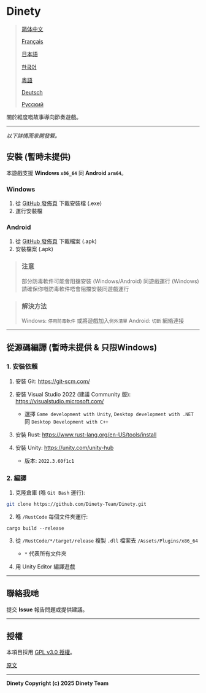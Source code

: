 # Dinety

> [简体中文](./README_zh.md)
>
> [Français](README_fr.md)
>
> [日本語](./README_ja.md)
>
> [한국어](./README_ko.md)
>
> [粵語](./README_yue.md)
>
> [Deutsch](./README_de.md)
>
> [Русский](./README_ru.md)

關於維度嘅故事導向節奏遊戲。

---

*以下詳情而家開發緊。*

## 安裝 (暫時未提供)

本遊戲支援 **Windows `x86_64`** 同 **Android `arm64`**。

### Windows

1. 從 [GitHub 發佈頁](https://github.com/Dinety-Team/Dinety/release) 下載安裝檔 (.exe)
2. 運行安裝檔

### Android

1. 從 [GitHub 發佈頁](https://github.com/Dinety-Team/Dinety/release) 下載檔案 (.apk)
2. 安裝檔案 (.apk)

> ### 注意
> 部分防毒軟件可能會阻擋安裝
> (Windows/Android) 同遊戲運行 (Windows)
> 請確保你嘅防毒軟件唔會阻擋安裝同遊戲運行

> ### 解決方法
> Windows: `停用防毒軟件` 或將遊戲加入`例外清單`
> Android: `切斷` 網絡連接
---
## 從源碼編譯 (暫時未提供 & 只限Windows)

### 1. 安裝依賴

1. 安裝 Git: <https://git-scm.com/>

2. 安裝 Visual Studio 2022 (建議 Community 版): <https://visualstudio.microsoft.com/>
    - 選擇 `Game development with Unity`, `Desktop development with .NET` 同 `Desktop Development with C++`

3. 安裝 Rust: <https://www.rust-lang.org/en-US/tools/install>

4. 安裝 Unity: <https://unity.com/unity-hub>
    - 版本: `2022.3.60f1c1`

### 2. 編譯

1. 克隆倉庫 (喺 `Git Bash` 運行):
```bash
git clone https://github.com/Dinety-Team/Dinety.git
```

2. 喺 `/RustCode` 每個文件夾運行:
```pwsh
cargo build --release
```

3. 從 `/RustCode/*/target/release` 複製 `.dll` 檔案去 `/Assets/Plugins/x86_64`
    - `*` 代表所有文件夾

4. 用 Unity Editor 編譯遊戲
---
## 聯絡我哋

提交 **Issue** 報告問題或提供建議。

---
## 授權

本項目採用 [GPL v3.0 授權](LICENSE.md)。

[原文](https://www.gnu.org/licenses/gpl-3.0.html#license-text)

---
**Dinety Copyright (c) 2025 Dinety Team**
